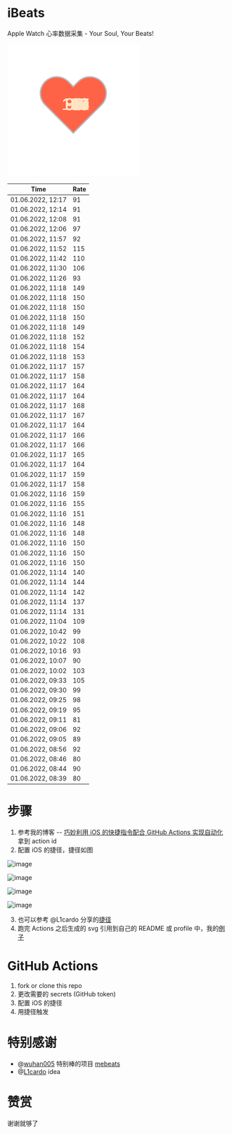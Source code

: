 # iBeats
Apple Watch 心率数据采集 - Your Soul, Your Beats!

![](./files/heart.svg)

<!--START_SECTION:my_heart_rate-->
| Time | Rate | 
 | ---- | ---- | 
| 01.06.2022, 12:17 | 91 |
| 01.06.2022, 12:14 | 91 |
| 01.06.2022, 12:08 | 91 |
| 01.06.2022, 12:06 | 97 |
| 01.06.2022, 11:57 | 92 |
| 01.06.2022, 11:52 | 115 |
| 01.06.2022, 11:42 | 110 |
| 01.06.2022, 11:30 | 106 |
| 01.06.2022, 11:26 | 93 |
| 01.06.2022, 11:18 | 149 |
| 01.06.2022, 11:18 | 150 |
| 01.06.2022, 11:18 | 150 |
| 01.06.2022, 11:18 | 150 |
| 01.06.2022, 11:18 | 149 |
| 01.06.2022, 11:18 | 152 |
| 01.06.2022, 11:18 | 154 |
| 01.06.2022, 11:18 | 153 |
| 01.06.2022, 11:17 | 157 |
| 01.06.2022, 11:17 | 158 |
| 01.06.2022, 11:17 | 164 |
| 01.06.2022, 11:17 | 164 |
| 01.06.2022, 11:17 | 168 |
| 01.06.2022, 11:17 | 167 |
| 01.06.2022, 11:17 | 164 |
| 01.06.2022, 11:17 | 166 |
| 01.06.2022, 11:17 | 166 |
| 01.06.2022, 11:17 | 165 |
| 01.06.2022, 11:17 | 164 |
| 01.06.2022, 11:17 | 159 |
| 01.06.2022, 11:17 | 158 |
| 01.06.2022, 11:16 | 159 |
| 01.06.2022, 11:16 | 155 |
| 01.06.2022, 11:16 | 151 |
| 01.06.2022, 11:16 | 148 |
| 01.06.2022, 11:16 | 148 |
| 01.06.2022, 11:16 | 150 |
| 01.06.2022, 11:16 | 150 |
| 01.06.2022, 11:16 | 150 |
| 01.06.2022, 11:14 | 140 |
| 01.06.2022, 11:14 | 144 |
| 01.06.2022, 11:14 | 142 |
| 01.06.2022, 11:14 | 137 |
| 01.06.2022, 11:14 | 131 |
| 01.06.2022, 11:04 | 109 |
| 01.06.2022, 10:42 | 99 |
| 01.06.2022, 10:22 | 108 |
| 01.06.2022, 10:16 | 93 |
| 01.06.2022, 10:07 | 90 |
| 01.06.2022, 10:02 | 103 |
| 01.06.2022, 09:33 | 105 |
| 01.06.2022, 09:30 | 99 |
| 01.06.2022, 09:25 | 98 |
| 01.06.2022, 09:19 | 95 |
| 01.06.2022, 09:11 | 81 |
| 01.06.2022, 09:06 | 92 |
| 01.06.2022, 09:05 | 89 |
| 01.06.2022, 08:56 | 92 |
| 01.06.2022, 08:46 | 80 |
| 01.06.2022, 08:44 | 90 |
| 01.06.2022, 08:39 | 80 |

<!--END_SECTION:my_heart_rate-->

# 步骤
1. 参考我的博客 -- [巧妙利用 iOS 的快捷指令配合 GitHub Actions 实现自动化](https://github.com/yihong0618/gitblog/issues/198) 拿到 action id
2. 配置 iOS 的捷径，捷径如图

![image](https://user-images.githubusercontent.com/15976103/122154218-0db0b480-ce97-11eb-93bb-5aec07c558dc.png)

![image](https://user-images.githubusercontent.com/15976103/122154236-186b4980-ce97-11eb-8e4b-70551a0391ae.png)

![image](https://user-images.githubusercontent.com/15976103/122154268-2d47dd00-ce97-11eb-902e-3acf292265a9.png)

![image](https://user-images.githubusercontent.com/15976103/122174055-fa144680-ceb4-11eb-9be2-3eb83cd516f7.png)

3. 也可以参考 @L1cardo 分享的[捷径](https://www.icloud.com/shortcuts/6ab6047b459c41ad822ad6b94b1c03d4)
4. 跑完 Actions 之后生成的 svg 引用到自己的 README 或 profile 中，我的[例子](https://github.com/yihong0618) 

# GitHub Actions

1. fork or clone this repo
2. 更改需要的 secrets (GitHub token)
3. 配置 iOS 的捷径
4. 用捷径触发

# 特别感谢
- @[wuhan005](https://github.com/wuhan005) 特别棒的项目 [mebeats](https://github.com/wuhan005/mebeats)
- @[L1cardo](https://github.com/L1cardo) idea

# 赞赏
谢谢就够了
